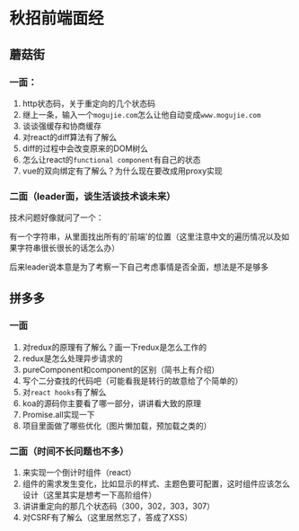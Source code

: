 # 秋招前端面经

## 蘑菇街

### 一面：

1. http状态码，关于重定向的几个状态码
2. 继上一条，输入一个`mogujie.com`怎么让他自动变成`www.mogujie.com`
3. 谈谈强缓存和协商缓存
4. 对react的diff算法有了解么
5. diff的过程中会改变原来的DOM树么
6. 怎么让react的`functional component`有自己的状态
7. vue的双向绑定有了解么？为什么现在要改成用proxy实现


### 二面（leader面，谈生活谈技术谈未来）
技术问题好像就问了一个：

有一个字符串，从里面找出所有的'前端'的位置（这里注意中文的遍历情况以及如果字符串很长很长的话怎么办）

后来leader说本意是为了考察一下自己考虑事情是否全面，想法是不是够多







## 拼多多

### 一面
1. 对redux的原理有了解么？画一下redux是怎么工作的
2. redux是怎么处理异步请求的
3. pureComponent和component的区别（简书上有介绍）
4. 写个二分查找的代码吧（可能看我是转行的故意给了个简单的）
5. 对`react hooks`有了解么
6. koa的源码你主要看了哪一部分，讲讲看大致的原理
7. Promise.all实现一下
8. 项目里面做了哪些优化（图片懒加载，预加载之类的）
   



### 二面（时间不长问题也不多）
1. 来实现一个倒计时组件（react）
2. 组件的需求发生变化，比如显示的样式、主题色要可配置，这时组件应该怎么设计（这里其实是想考一下高阶组件）
3. 讲讲重定向的那几个状态码（300，302，303，307）
4. 对CSRF有了解么（这里居然忘了，答成了XSS）



